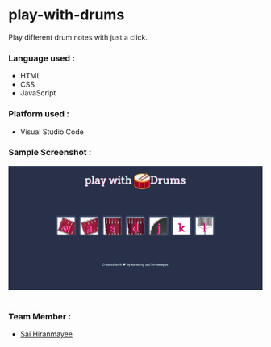 # play-with-drums

Play different drum notes with just a click.

### Language used :
- HTML
- CSS
- JavaScript

### Platform used :
- Visual Studio Code

### Sample Screenshot :
<img src="Screenshot.png"></img><br><br>

### Team Member :
- [Sai Hiranmayee](https://github.com/hiranmayee1123)


